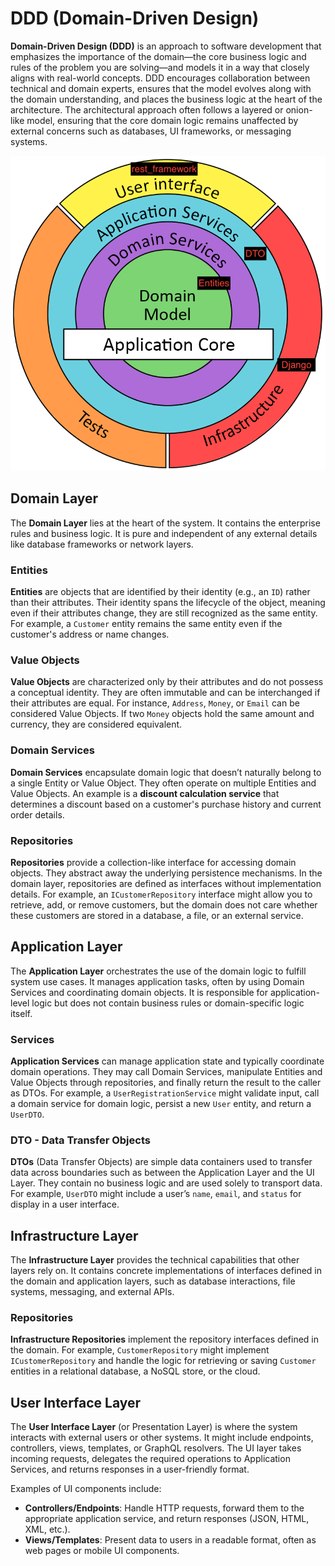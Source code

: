 # DDD (Domain-Driven Design)

**Domain-Driven Design (DDD)** is an approach to software development that emphasizes the importance of the domain—the core business logic and rules of the problem you are solving—and models it in a way that closely aligns with real-world concepts. DDD encourages collaboration between technical and domain experts, ensures that the model evolves along with the domain understanding, and places the business logic at the heart of the architecture. The architectural approach often follows a layered or onion-like model, ensuring that the core domain logic remains unaffected by external concerns such as databases, UI frameworks, or messaging systems.

![Onion](./onion_architecture.png)

## Domain Layer

The **Domain Layer** lies at the heart of the system. It contains the enterprise rules and business logic. It is pure and independent of any external details like database frameworks or network layers.

### Entities
**Entities** are objects that are identified by their identity (e.g., an `ID`) rather than their attributes. Their identity spans the lifecycle of the object, meaning even if their attributes change, they are still recognized as the same entity. For example, a `Customer` entity remains the same entity even if the customer's address or name changes.

### Value Objects
**Value Objects** are characterized only by their attributes and do not possess a conceptual identity. They are often immutable and can be interchanged if their attributes are equal. For instance, `Address`, `Money`, or `Email` can be considered Value Objects. If two `Money` objects hold the same amount and currency, they are considered equivalent.

### Domain Services
**Domain Services** encapsulate domain logic that doesn’t naturally belong to a single Entity or Value Object. They often operate on multiple Entities and Value Objects. An example is a **discount calculation service** that determines a discount based on a customer's purchase history and current order details.

### Repositories
**Repositories** provide a collection-like interface for accessing domain objects. They abstract away the underlying persistence mechanisms. In the domain layer, repositories are defined as interfaces without implementation details. For example, an `ICustomerRepository` interface might allow you to retrieve, add, or remove customers, but the domain does not care whether these customers are stored in a database, a file, or an external service.

## Application Layer

The **Application Layer** orchestrates the use of the domain logic to fulfill system use cases. It manages application tasks, often by using Domain Services and coordinating domain objects. It is responsible for application-level logic but does not contain business rules or domain-specific logic itself.

### Services
**Application Services** can manage application state and typically coordinate domain operations. They may call Domain Services, manipulate Entities and Value Objects through repositories, and finally return the result to the caller as DTOs. For example, a `UserRegistrationService` might validate input, call a domain service for domain logic, persist a new `User` entity, and return a `UserDTO`.

### DTO - Data Transfer Objects
**DTOs** (Data Transfer Objects) are simple data containers used to transfer data across boundaries such as between the Application Layer and the UI Layer. They contain no business logic and are used solely to transport data. For example, `UserDTO` might include a user’s `name`, `email`, and `status` for display in a user interface.

## Infrastructure Layer

The **Infrastructure Layer** provides the technical capabilities that other layers rely on. It contains concrete implementations of interfaces defined in the domain and application layers, such as database interactions, file systems, messaging, and external APIs.

### Repositories
**Infrastructure Repositories** implement the repository interfaces defined in the domain. For example, `CustomerRepository` might implement `ICustomerRepository` and handle the logic for retrieving or saving `Customer` entities in a relational database, a NoSQL store, or the cloud.

## User Interface Layer

The **User Interface Layer** (or Presentation Layer) is where the system interacts with external users or other systems. It might include endpoints, controllers, views, templates, or GraphQL resolvers. The UI layer takes incoming requests, delegates the required operations to Application Services, and returns responses in a user-friendly format.

Examples of UI components include:

- **Controllers/Endpoints**: Handle HTTP requests, forward them to the appropriate application service, and return responses (JSON, HTML, XML, etc.).
- **Views/Templates**: Present data to users in a readable format, often as web pages or mobile UI components.